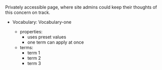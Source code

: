 
<!--HIGH-->

Privately accessible page, where site admins could keep their thoughts of this concern on&nbsp;track.

<!--/HIGH-->

<!--DEFS-->

- Vocabulary: Vocabulary-one

  - properties:
      - uses preset values
      - one term can apply at once
  - terms:
      - term 1
      - term 2
      - term 3

<!--/DEFS-->
